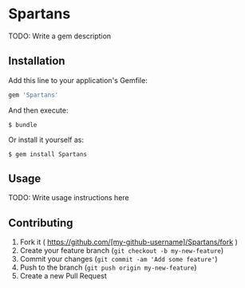 # Spartans

TODO: Write a gem description

## Installation

Add this line to your application's Gemfile:

```ruby
gem 'Spartans'
```

And then execute:

    $ bundle

Or install it yourself as:

    $ gem install Spartans

## Usage

TODO: Write usage instructions here

## Contributing

1. Fork it ( https://github.com/[my-github-username]/Spartans/fork )
2. Create your feature branch (`git checkout -b my-new-feature`)
3. Commit your changes (`git commit -am 'Add some feature'`)
4. Push to the branch (`git push origin my-new-feature`)
5. Create a new Pull Request
